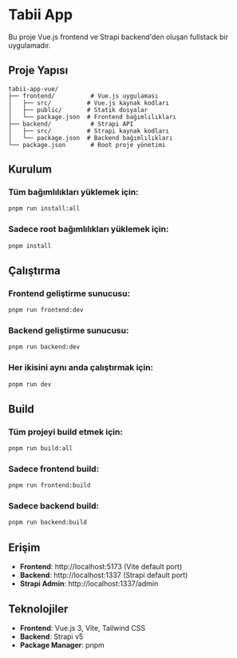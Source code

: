 # Tabii App

Bu proje Vue.js frontend ve Strapi backend'den oluşan fullstack bir uygulamadır.

## Proje Yapısı

```
tabii-app-vue/
├── frontend/          # Vue.js uygulaması
│   ├── src/          # Vue.js kaynak kodları
│   ├── public/       # Statik dosyalar
│   └── package.json  # Frontend bağımlılıkları
├── backend/           # Strapi API
│   ├── src/          # Strapi kaynak kodları
│   └── package.json  # Backend bağımlılıkları
└── package.json       # Root proje yönetimi
```

## Kurulum

### Tüm bağımlılıkları yüklemek için:
```bash
pnpm run install:all
```

### Sadece root bağımlılıkları yüklemek için:
```bash
pnpm install
```

## Çalıştırma

### Frontend geliştirme sunucusu:
```bash
pnpm run frontend:dev
```

### Backend geliştirme sunucusu:
```bash
pnpm run backend:dev
```

### Her ikisini aynı anda çalıştırmak için:
```bash
pnpm run dev
```

## Build

### Tüm projeyi build etmek için:
```bash
pnpm run build:all
```

### Sadece frontend build:
```bash
pnpm run frontend:build
```

### Sadece backend build:
```bash
pnpm run backend:build
```

## Erişim

- **Frontend**: http://localhost:5173 (Vite default port)
- **Backend**: http://localhost:1337 (Strapi default port)
- **Strapi Admin**: http://localhost:1337/admin

## Teknolojiler

- **Frontend**: Vue.js 3, Vite, Tailwind CSS
- **Backend**: Strapi v5
- **Package Manager**: pnpm
